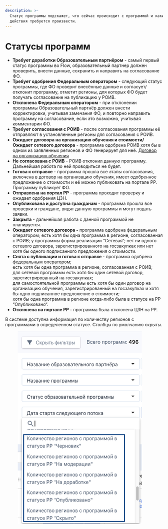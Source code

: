 ```yaml
---
description: >-
  Статус программы подскажет, что сейчас происходит с программой и какие
  действия требуется произвести.
---
```


# Статусы программ

* **Требует доработки Образовательным партнёром** - самый первый статус программы во Flow, образовательный партнер должен проверить, внести данные, сохранить и направить на согласование ФО.&#x20;
* **Требует одобрения Федеральным оператором** - следующий статус программы, где ФО проверит внесённые данные и согласует/отклонит программу, отметит регионы, для которых ФО будет получать согласование на публикацию у РОИВ.
* **Отклонена Федеральным оператором** - при отклонении программы Образовательный партнёр должен внести корректировки, учитывая замечания ФО, и повторно направить программу на согласование, если это возможно, учитывая комментарии ФО.
* **Требует согласования с РОИВ** - после согласования программы её отправляют в установленные регионы для согласования с РОИВ.
* **Ожидает договора на организацию обучения и стоимости/Ожидает сетевого договора** - программа одобрена РОИВ хотя бы в одном из заявленных регионов и ФО генерирует для неё. [Договор на организацию обучения](../spravochniki/dogovor-na-organizaciyu-obucheniya/)
* **Не согласована с РОИВ** - РОИВ отклонил данную программу. Дальнейшая работа по ней проводиться не будет.
* **Готова к отправке** - программа прошла все этапы согласования, включена в договор на организацию обучения, имеет одобренное предложение о стоимости и её можно публиковать на портале РР. Программу публикует ФО.
* **Отправлена на портал РР** - программа проходит проверку и ожидает одобрения ЦЗН.
* **Опубликована и доступна гражданам** - программа прошла все проверки и граждане, видят данную программы и  могут подать заявки.
* **Закрыта** - дальнейшая работа с данной программой не планируется.&#x20;
* **Ожидает сетевого договора -** программа одобрена федеральным оператором; есть хотя бы одна программа в регионе, согласованная с РОИВ; у программы форма реализации “Сетевая”; нет ни одного сетевого договора, зарегистрированного на госзакупках или нет хотя бы одного подписанного предложения о стоимости.
* **Снята с публикации и готова к отправке -** программа одобрена федеральным оператором; \
  есть хотя бы одна программа в регионе, согласованная с РОИВ; \
  для сетевой программы есть хотя бы один сетевой договор, зарегистрированный на госзакупках; \
  для самостоятельной программы есть хотя бы один договор на организацию обучения, зарегистрированный на госзакупках и хотя бы одно подписанное предложение о стоимости; \
  хотя бы одна программа в регионе когда-либо была в статусе на РР “Опубликовано“.
* **Отклонена на портале РР -** программа была отклонена ЦЗН на РР.



В системе доступна информация по количеству регионов с программами в определенном статусе. Столбцы по умолчанию скрыты.&#x20;

<figure><img src="../.gitbook/assets/image (222).png" alt=""><figcaption></figcaption></figure>
